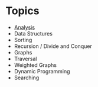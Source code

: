 <!-- TITLE: Algorithms -->
<!-- SUBTITLE: A quick summary of Algorithms -->

# Topics
* [Analysis](/algorithms/analysis)
* Data Structures
* Sorting
* Recursion / Divide and Conquer
* Graphs
* Traversal
* Weighted Graphs
* Dynamic Programming
* Searching